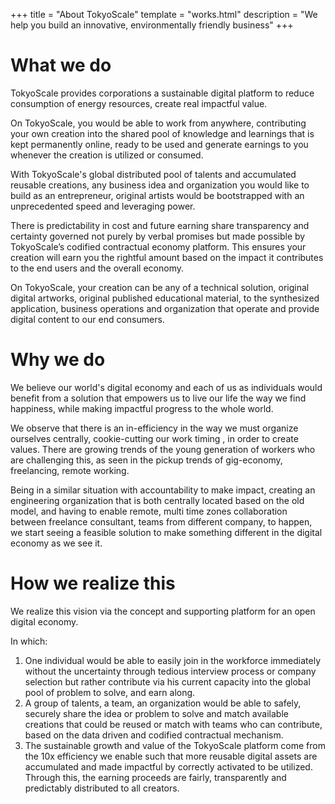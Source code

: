 +++
title = "About TokyoScale"
template = "works.html"
description = "We help you build an innovative, environmentally friendly business"
+++

# What we do
TokyoScale provides corporations a sustainable digital platform to reduce consumption of energy resources, create real impactful value.

On TokyoScale, you would be able to work from anywhere, contributing your own creation into the shared pool of knowledge and learnings that is kept permanently online, ready to be used and generate earnings to you whenever the creation is utilized or consumed.

With TokyoScale's global distributed pool of talents and accumulated reusable creations, any business idea and organization you would like to build as an entrepreneur, original artists would be bootstrapped with an unprecedented speed and leveraging power.

There is predictability in cost and future earning share transparency and certainty governed not purely by verbal promises but made possible by TokyoScale’s codified contractual economy platform. This ensures your creation will earn you the rightful amount based on the impact it contributes to the end users and the overall economy.

On TokyoScale, your creation can be any of a technical solution, original digital artworks, original published educational material, to the synthesized application, business operations and organization that operate and provide digital content to our end consumers.

# Why we do
We believe our world's digital economy and each of us as individuals would benefit from a solution that empowers us to live our life the way we find happiness, while making impactful progress to the whole world.

We observe that there is an in-efficiency in the way we must organize ourselves centrally, cookie-cutting our work timing , in order to create values. There are growing trends of the young generation of workers who are challenging this, as seen in the pickup trends of gig-economy, freelancing, remote working.

Being in a similar situation with accountability to make impact, creating an engineering organization that is both centrally located based on the old model, and having to enable remote, multi time zones collaboration between freelance consultant, teams from different company, to happen, we start seeing a feasible solution to make something different in the digital economy as we see it. 

# How we realize this
We realize this vision via the concept and supporting platform for an open digital economy.

In which: 
1. One individual would be able to easily join in the workforce immediately without the uncertainty through tedious interview process or company selection but rather contribute via his current capacity into the global pool of problem to solve, and earn along.
2. A group of talents, a team, an organization would be able to safely, securely share the idea or problem to solve and match available creations that could be reused or match with teams who can contribute, based on the data driven and codified contractual mechanism.
3. The sustainable growth and value of the TokyoScale platform come from the 10x efficiency we enable such that more reusable digital assets are accumulated and made impactful by correctly activated to be utilized. Through this, the earning proceeds are fairly, transparently and predictably distributed to all creators. 

